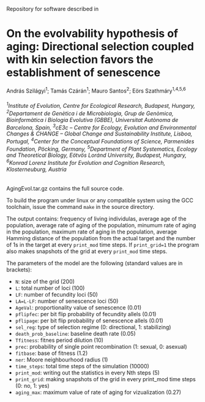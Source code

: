 Repository for software described in

# On the evolvability hypothesis of aging: Directional selection coupled with kin selection favors the establishment of senescence

András Szilágyi<sup>1</sup>; Tamás Czárán<sup>1</sup>; Mauro Santos<sup>2</sup>; Eörs Szathmáry<sup>1,4,5,6</sup>

###### <sup>1</sup>Institute of Evolution, Centre for Ecological Research, Budapest, Hungary, <sup>2</sup>Departament de Genètica i de Microbiologia, Grup de Genòmica, Bioinformàtica i Biologia Evolutiva (GBBE), Universitat Autònoma de Barcelona, Spain, <sup>3</sup>cE3c – Centre for Ecology, Evolution and Environmental Changes & CHANGE – Global Change and Sustainability Institute, Lisboa, Portugal, <sup>4</sup>Center for the Conceptual Foundations of Science, Parmenides Foundation, Pöcking, Germany, <sup>5</sup>Department of Plant Systematics, Ecology and Theoretical Biology, Eötvös Loránd University, Budapest, Hungary, <sup>6</sup>Konrad Lorenz Institute for Evolution and Cognition Research, Klosterneuburg, Austria

AgingEvol.tar.gz contains the full source code.

To build the program under linux or any compatible system using the GCC toolchain, issue the command `make` in the source directory.

The output contains: frequency of living individulas, average age of the population, average rate of aging of the population, minumum rate of aging in the population, maximum rate of aging in the population, average Hamming distance of the population from the actual target and the number of 1s in the target at every `print_mod` time steps. If `print_grid=1` the program also makes snapshots of the grid at every `print_mod` time steps.

The parameters of the model are the following (standard values are in brackets):
* `N`: size of the  grid (200)  
* `L`: total number of loci (100)  
* `LF`: number of fecundity loci (50)  
* `LA=L-LF`: number of senescence loci (50)  
* `AgeVal`: proportionality value of senescence (0.01)  
* `pflipfec`: per bit flip probability of fecundity allels (0.01)  
* `pflipage`: per bit flip probability of senescence allels (0.01)  
* `sel_reg`: type of selection regime (0: directional, 1: stabilizing)  
* `death_prob_baseline`: baseline death rate (0.05)  
* `Tfitness`: fitnes period dilution (10)  
* `prec`: probability of single point recombination (1: sexual, 0: asexual)  
* `fitbase`: base of fitness (1.2)  
* `ner`: Moore neighbourhood radius (1)  
* `time_steps`: total time steps of the simulation (10000)  
* `print_mod`: writing out the statistics in every Nth steps (5)  
* `print_grid`: making snapshots of the grid in every print_mod time steps (0: no, 1: yes)  
* `aging_max`: maximum value of rate of aging for vizualization (0.27)  
